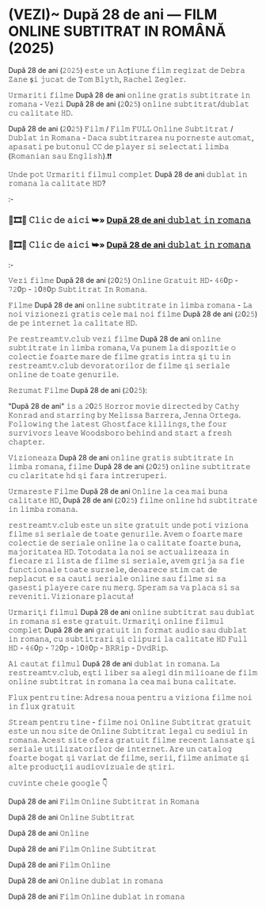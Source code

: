# (VEZI)~ După 28 de ani — FILM ONLINE SUBTITRAT IN ROMÂNĂ (2025)
După 28 de ani (𝟸𝟶𝟸𝟻) 𝚎𝚜𝚝𝚎 𝚞𝚗 𝙰𝚌ț𝚒𝚞𝚗𝚎 𝚏𝚒𝚕𝚖 𝚛𝚎𝚐𝚒𝚣𝚊𝚝 𝚍𝚎 𝙳𝚎𝚋𝚛𝚊 𝚉𝚊𝚗𝚎 ș𝚒 𝚓𝚞𝚌𝚊𝚝 𝚍𝚎 𝚃𝚘𝚖 𝙱𝚕𝚢𝚝𝚑, 𝚁𝚊𝚌𝚑𝚎𝚕 𝚉𝚎𝚐𝚕𝚎𝚛.

𝚄𝚛𝚖𝚊𝚛𝚒𝚝𝚒 𝚏𝚒𝚕𝚖𝚎 După 28 de ani 𝚘𝚗𝚕𝚒𝚗𝚎 𝚐𝚛𝚊𝚝𝚒𝚜 𝚜𝚞𝚋𝚝𝚒𝚝𝚛𝚊𝚝𝚎 𝚒𝚗 𝚛𝚘𝚖𝚊𝚗𝚊 - 𝚅𝚎𝚣𝚒 După 28 de ani (𝟸0𝟸𝟻) 𝚘𝚗𝚕𝚒𝚗𝚎 𝚜𝚞𝚋𝚝𝚒𝚝𝚛𝚊𝚝/𝚍𝚞𝚋𝚕𝚊𝚝 𝚌𝚞 𝚌𝚊𝚕𝚒𝚝𝚊𝚝𝚎 𝙷𝙳.

După 28 de ani (𝟸0𝟸𝟻) 𝙵𝚒𝚕𝚖 / 𝙵𝚒𝚕𝚖 𝙵𝚄𝙻𝙻 𝙾𝚗𝚕𝚒𝚗𝚎 𝚂𝚞𝚋𝚝𝚒𝚝𝚛𝚊𝚝 / 𝙳𝚞𝚋𝚕𝚊𝚝 𝚒𝚗 𝚁𝚘𝚖𝚊𝚗𝚊 - 𝙳𝚊𝚌𝚊 𝚜𝚞𝚋𝚝𝚒𝚝𝚛𝚊𝚛𝚎𝚊 𝚗𝚞 𝚙𝚘𝚛𝚗𝚎𝚜𝚝𝚎 𝚊𝚞𝚝𝚘𝚖𝚊𝚝, 𝚊𝚙𝚊𝚜𝚊𝚝𝚒 𝚙𝚎 𝚋𝚞𝚝𝚘𝚗𝚞𝚕 𝙲𝙲 𝚍𝚎 𝚙𝚕𝚊𝚢𝚎𝚛 𝚜𝚒 𝚜𝚎𝚕𝚎𝚌𝚝𝚊𝚝𝚒 𝚕𝚒𝚖𝚋𝚊 (𝚁𝚘𝚖𝚊𝚗𝚒𝚊𝚗 𝚜𝚊𝚞 𝙴𝚗𝚐𝚕𝚒𝚜𝚑).❗❗️ 

𝚄𝚗𝚍𝚎 𝚙𝚘𝚝 𝚄𝚛𝚖𝚊𝚛𝚒𝚝𝚒 𝚏𝚒𝚕𝚖𝚞𝚕 𝚌𝚘𝚖𝚙𝚕𝚎𝚝 După 28 de ani 𝚍𝚞𝚋𝚕𝚊𝚝 𝚒𝚗 𝚛𝚘𝚖𝚊𝚗𝚊 𝚕𝚊 𝚌𝚊𝚕𝚒𝚝𝚊𝚝𝚎 𝙷𝙳?

:-

### 🔗🎞️🔴 𝙲𝚕𝚒𝚌 𝚍𝚎 𝚊𝚒𝚌𝚒 ➥» [După 28 de ani 𝚍𝚞𝚋𝚕𝚊𝚝 𝚒𝚗 𝚛𝚘𝚖𝚊𝚗𝚊](https://t.co/njPQKqW61H)

### 🔗🎞️🔴 𝙲𝚕𝚒𝚌 𝚍𝚎 𝚊𝚒𝚌𝚒 ➥» [După 28 de ani 𝚍𝚞𝚋𝚕𝚊𝚝 𝚒𝚗 𝚛𝚘𝚖𝚊𝚗𝚊](https://t.co/njPQKqW61H)

:-

𝚅𝚎𝚣𝚒 𝚏𝚒𝚕𝚖𝚎 După 28 de ani (𝟸0𝟸𝟻) 𝙾𝚗𝚕𝚒𝚗𝚎 𝙶𝚛𝚊𝚝𝚞𝚒𝚝 𝙷𝙳- 𝟺𝟼0𝚙 - 𝟽𝟸0𝚙 - 𝟷0𝟾0𝚙 𝚂𝚞𝚋𝚝𝚒𝚝𝚛𝚊𝚝 𝙸𝚗 𝚁𝚘𝚖𝚊𝚗𝚊.

𝙵𝚒𝚕𝚖𝚎 După 28 de ani 𝚘𝚗𝚕𝚒𝚗𝚎 𝚜𝚞𝚋𝚝𝚒𝚝𝚛𝚊𝚝𝚎 𝚒𝚗 𝚕𝚒𝚖𝚋𝚊 𝚛𝚘𝚖𝚊𝚗𝚊 - 𝙻𝚊 𝚗𝚘𝚒 𝚟𝚒𝚣𝚒𝚘𝚗𝚎𝚣𝚒 𝚐𝚛𝚊𝚝𝚒𝚜 𝚌𝚎𝚕𝚎 𝚖𝚊𝚒 𝚗𝚘𝚒 𝚏𝚒𝚕𝚖𝚎 După 28 de ani (𝟸0𝟸𝟻) 𝚍𝚎 𝚙𝚎 𝚒𝚗𝚝𝚎𝚛𝚗𝚎𝚝 𝚕𝚊 𝚌𝚊𝚕𝚒𝚝𝚊𝚝𝚎 𝙷𝙳.

𝙿𝚎 𝚛𝚎𝚜𝚝𝚛𝚎𝚊𝚖𝚝𝚟.𝚌𝚕𝚞𝚋 𝚟𝚎𝚣𝚒 𝚏𝚒𝚕𝚖𝚎 După 28 de ani 𝚘𝚗𝚕𝚒𝚗𝚎 𝚜𝚞𝚋𝚝𝚒𝚝𝚛𝚊𝚝𝚎 𝚒𝚗 𝚕𝚒𝚖𝚋𝚊 𝚛𝚘𝚖𝚊𝚗𝚊, 𝚅𝚊 𝚙𝚞𝚗𝚎𝚖 𝚕𝚊 𝚍𝚒𝚜𝚙𝚘𝚣𝚒𝚝𝚒𝚎 𝚘 𝚌𝚘𝚕𝚎𝚌𝚝𝚒𝚎 𝚏𝚘𝚊𝚛𝚝𝚎 𝚖𝚊𝚛𝚎 𝚍𝚎 𝚏𝚒𝚕𝚖𝚎 𝚐𝚛𝚊𝚝𝚒𝚜 𝚒𝚗𝚝𝚛𝚊 𝚜̦𝚒 𝚝𝚞 𝚒𝚗 𝚛𝚎𝚜𝚝𝚛𝚎𝚊𝚖𝚝𝚟.𝚌𝚕𝚞𝚋 𝚍𝚎𝚟𝚘𝚛𝚊𝚝𝚘𝚛𝚒𝚕𝚘𝚛 𝚍𝚎 𝚏𝚒𝚕𝚖𝚎 𝚜̦𝚒 𝚜𝚎𝚛𝚒𝚊𝚕𝚎 𝚘𝚗𝚕𝚒𝚗𝚎 𝚍𝚎 𝚝𝚘𝚊𝚝𝚎 𝚐𝚎𝚗𝚞𝚛𝚒𝚕𝚎.

𝚁𝚎𝚣𝚞𝚖𝚊𝚝 𝙵𝚒𝚕𝚖𝚎 După 28 de ani (𝟸0𝟸𝟻):

"După 28 de ani" 𝚒𝚜 𝚊 𝟸0𝟸𝟻 𝙷𝚘𝚛𝚛𝚘𝚛 𝚖𝚘𝚟𝚒𝚎 𝚍𝚒𝚛𝚎𝚌𝚝𝚎𝚍 𝚋𝚢 𝙲𝚊𝚝𝚑𝚢 𝙺𝚘𝚗𝚛𝚊𝚍 𝚊𝚗𝚍 𝚜𝚝𝚊𝚛𝚛𝚒𝚗𝚐 𝚋𝚢 𝙼𝚎𝚕𝚒𝚜𝚜𝚊 𝙱𝚊𝚛𝚛𝚎𝚛𝚊, 𝙹𝚎𝚗𝚗𝚊 𝙾𝚛𝚝𝚎𝚐𝚊. 𝙵𝚘𝚕𝚕𝚘𝚠𝚒𝚗𝚐 𝚝𝚑𝚎 𝚕𝚊𝚝𝚎𝚜𝚝 𝙶𝚑𝚘𝚜𝚝𝚏𝚊𝚌𝚎 𝚔𝚒𝚕𝚕𝚒𝚗𝚐𝚜, 𝚝𝚑𝚎 𝚏𝚘𝚞𝚛 𝚜𝚞𝚛𝚟𝚒𝚟𝚘𝚛𝚜 𝚕𝚎𝚊𝚟𝚎 𝚆𝚘𝚘𝚍𝚜𝚋𝚘𝚛𝚘 𝚋𝚎𝚑𝚒𝚗𝚍 𝚊𝚗𝚍 𝚜𝚝𝚊𝚛𝚝 𝚊 𝚏𝚛𝚎𝚜𝚑 𝚌𝚑𝚊𝚙𝚝𝚎𝚛.

𝚅𝚒𝚣𝚒𝚘𝚗𝚎𝚊𝚣𝚊 După 28 de ani 𝚘𝚗𝚕𝚒𝚗𝚎 𝚐𝚛𝚊𝚝𝚒𝚜 𝚜𝚞𝚋𝚝𝚒𝚝𝚛𝚊𝚝𝚎 𝚒𝚗 𝚕𝚒𝚖𝚋𝚊 𝚛𝚘𝚖𝚊𝚗𝚊, 𝚏𝚒𝚕𝚖𝚎 După 28 de ani (𝟸0𝟸𝟻) 𝚘𝚗𝚕𝚒𝚗𝚎 𝚜𝚞𝚋𝚝𝚒𝚝𝚛𝚊𝚝𝚎 𝚌𝚞 𝚌𝚕𝚊𝚛𝚒𝚝𝚊𝚝𝚎 𝚑𝚍 𝚜̦𝚒 𝚏𝚊𝚛𝚊 𝚒𝚗𝚝𝚛𝚎𝚛𝚞𝚙𝚎𝚛𝚒.

𝚄𝚛𝚖𝚊𝚛𝚎𝚜𝚝𝚎 𝙵𝚒𝚕𝚖𝚎 După 28 de ani 𝙾𝚗𝚕𝚒𝚗𝚎 𝚕𝚊 𝚌𝚎𝚊 𝚖𝚊𝚒 𝚋𝚞𝚗𝚊 𝚌𝚊𝚕𝚒𝚝𝚊𝚝𝚎 𝙷𝙳, După 28 de ani (𝟸0𝟸𝟻) 𝚏𝚒𝚕𝚖𝚎 𝚘𝚗𝚕𝚒𝚗𝚎 𝚑𝚍 𝚜𝚞𝚋𝚝𝚒𝚝𝚛𝚊𝚝𝚎 𝚒𝚗 𝚕𝚒𝚖𝚋𝚊 𝚛𝚘𝚖𝚊𝚗𝚊.

𝚛𝚎𝚜𝚝𝚛𝚎𝚊𝚖𝚝𝚟.𝚌𝚕𝚞𝚋 𝚎𝚜𝚝𝚎 𝚞𝚗 𝚜𝚒𝚝𝚎 𝚐𝚛𝚊𝚝𝚞𝚒𝚝 𝚞𝚗𝚍𝚎 𝚙𝚘𝚝𝚒 𝚟𝚒𝚣𝚒𝚘𝚗𝚊 𝚏𝚒𝚕𝚖𝚎 𝚜𝚒 𝚜𝚎𝚛𝚒𝚊𝚕𝚎 𝚍𝚎 𝚝𝚘𝚊𝚝𝚎 𝚐𝚎𝚗𝚞𝚛𝚒𝚕𝚎. 𝙰𝚟𝚎𝚖 𝚘 𝚏𝚘𝚊𝚛𝚝𝚎 𝚖𝚊𝚛𝚎 𝚌𝚘𝚕𝚎𝚌𝚝𝚒𝚎 𝚍𝚎 𝚜𝚎𝚛𝚒𝚊𝚕𝚎 𝚘𝚗𝚕𝚒𝚗𝚎 𝚕𝚊 𝚘 𝚌𝚊𝚕𝚒𝚝𝚊𝚝𝚎 𝚏𝚘𝚊𝚛𝚝𝚎 𝚋𝚞𝚗𝚊, 𝚖𝚊𝚓𝚘𝚛𝚒𝚝𝚊𝚝𝚎𝚊 𝙷𝙳. 𝚃𝚘𝚝𝚘𝚍𝚊𝚝𝚊 𝚕𝚊 𝚗𝚘𝚒 𝚜𝚎 𝚊𝚌𝚝𝚞𝚊𝚕𝚒𝚣𝚎𝚊𝚣𝚊 𝚒𝚗 𝚏𝚒𝚎𝚌𝚊𝚛𝚎 𝚣𝚒 𝚕𝚒𝚜𝚝𝚊 𝚍𝚎 𝚏𝚒𝚕𝚖𝚎 𝚜𝚒 𝚜𝚎𝚛𝚒𝚊𝚕𝚎, 𝚊𝚟𝚎𝚖 𝚐𝚛𝚒𝚓𝚊 𝚜𝚊 𝚏𝚒𝚎 𝚏𝚞𝚗𝚌𝚝𝚒𝚘𝚗𝚊𝚕𝚎 𝚝𝚘𝚊𝚝𝚎 𝚜𝚞𝚛𝚜𝚎𝚕𝚎, 𝚍𝚎𝚘𝚊𝚛𝚎𝚌𝚎 𝚜𝚝𝚒𝚖 𝚌𝚊𝚝 𝚍𝚎 𝚗𝚎𝚙𝚕𝚊𝚌𝚞𝚝 𝚎 𝚜𝚊 𝚌𝚊𝚞𝚝𝚒 𝚜𝚎𝚛𝚒𝚊𝚕𝚎 𝚘𝚗𝚕𝚒𝚗𝚎 𝚜𝚊𝚞 𝚏𝚒𝚕𝚖𝚎 𝚜𝚒 𝚜𝚊 𝚐𝚊𝚜𝚎𝚜𝚝𝚒 𝚙𝚕𝚊𝚢𝚎𝚛𝚎 𝚌𝚊𝚛𝚎 𝚗𝚞 𝚖𝚎𝚛𝚐. 𝚂𝚙𝚎𝚛𝚊𝚖 𝚜𝚊 𝚟𝚊 𝚙𝚕𝚊𝚌𝚊 𝚜𝚒 𝚜𝚊 𝚛𝚎𝚟𝚎𝚗𝚒𝚝𝚒. 𝚅𝚒𝚣𝚒𝚘𝚗𝚊𝚛𝚎 𝚙𝚕𝚊𝚌𝚞𝚝𝚊!

𝚄𝚛𝚖𝚊𝚛𝚒𝚝̦𝚒 𝚏𝚒𝚕𝚖𝚞𝚕 După 28 de ani 𝚘𝚗𝚕𝚒𝚗𝚎 𝚜𝚞𝚋𝚝𝚒𝚝𝚛𝚊𝚝 𝚜𝚊𝚞 𝚍𝚞𝚋𝚕𝚊𝚝 𝚒𝚗 𝚛𝚘𝚖𝚊𝚗𝚊 𝚜𝚒 𝚎𝚜𝚝𝚎 𝚐𝚛𝚊𝚝𝚞𝚒𝚝. 𝚄𝚛𝚖𝚊𝚛𝚒𝚝̦𝚒 𝚘𝚗𝚕𝚒𝚗𝚎 𝚏𝚒𝚕𝚖𝚞𝚕 𝚌𝚘𝚖𝚙𝚕𝚎𝚝 După 28 de ani 𝚐𝚛𝚊𝚝𝚞𝚒𝚝 𝚒𝚗 𝚏𝚘𝚛𝚖𝚊𝚝 𝚊𝚞𝚍𝚒𝚘 𝚜𝚊𝚞 𝚍𝚞𝚋𝚕𝚊𝚝 𝚒𝚗 𝚛𝚘𝚖𝚊𝚗𝚊, 𝚌𝚞 𝚜𝚞𝚋𝚝𝚒𝚝𝚛𝚊𝚛𝚒 𝚜̦𝚒 𝚌𝚕𝚒𝚙𝚞𝚛𝚒 𝚕𝚊 𝚌𝚊𝚕𝚒𝚝𝚊𝚝𝚎 𝙷𝙳 𝙵𝚞𝚕𝚕 𝙷𝙳 - 𝟺𝟼0𝚙 - 𝟽𝟸0𝚙 - 𝟷0𝟾0𝚙 - 𝙱𝚁𝚁𝚒𝚙 - 𝙳𝚟𝚍𝚁𝚒𝚙.

𝙰𝚒 𝚌𝚊𝚞𝚝𝚊𝚝 𝚏𝚒𝚕𝚖𝚞𝚕 După 28 de ani 𝚍𝚞𝚋𝚕𝚊𝚝 𝚒𝚗 𝚛𝚘𝚖𝚊𝚗𝚊. 𝙻𝚊 𝚛𝚎𝚜𝚝𝚛𝚎𝚊𝚖𝚝𝚟.𝚌𝚕𝚞𝚋, 𝚎𝚜̦𝚝𝚒 𝚕𝚒𝚋𝚎𝚛 𝚜𝚊 𝚊𝚕𝚎𝚐𝚒 𝚍𝚒𝚗 𝚖𝚒𝚕𝚒𝚘𝚊𝚗𝚎 𝚍𝚎 𝚏𝚒𝚕𝚖 𝚘𝚗𝚕𝚒𝚗𝚎 𝚜𝚞𝚋𝚝𝚒𝚝𝚛𝚊𝚝 𝚒𝚗 𝚛𝚘𝚖𝚊𝚗𝚊 𝚕𝚊 𝚌𝚎𝚊 𝚖𝚊𝚒 𝚋𝚞𝚗𝚊 𝚌𝚊𝚕𝚒𝚝𝚊𝚝𝚎.

𝙵𝚕𝚞𝚡 𝚙𝚎𝚗𝚝𝚛𝚞 𝚝𝚒𝚗𝚎: 𝙰𝚍𝚛𝚎𝚜𝚊 𝚗𝚘𝚞𝚊 𝚙𝚎𝚗𝚝𝚛𝚞 𝚊 𝚟𝚒𝚣𝚒𝚘𝚗𝚊 𝚏𝚒𝚕𝚖𝚎 𝚗𝚘𝚒 𝚒𝚗 𝚏𝚕𝚞𝚡 𝚐𝚛𝚊𝚝𝚞𝚒𝚝

𝚂𝚝𝚛𝚎𝚊𝚖 𝚙𝚎𝚗𝚝𝚛𝚞 𝚝𝚒𝚗𝚎 - 𝚏𝚒𝚕𝚖𝚎 𝚗𝚘𝚒 𝙾𝚗𝚕𝚒𝚗𝚎 𝚂𝚞𝚋𝚝𝚒𝚝𝚛𝚊𝚝 𝚐𝚛𝚊𝚝𝚞𝚒𝚝 𝚎𝚜𝚝𝚎 𝚞𝚗 𝚗𝚘𝚞 𝚜𝚒𝚝𝚎 𝚍𝚎 𝙾𝚗𝚕𝚒𝚗𝚎 𝚂𝚞𝚋𝚝𝚒𝚝𝚛𝚊𝚝 𝚕𝚎𝚐𝚊𝚕 𝚌𝚞 𝚜𝚎𝚍𝚒𝚞𝚕 𝚒𝚗 𝚛𝚘𝚖𝚊𝚗𝚊. 𝙰𝚌𝚎𝚜𝚝 𝚜𝚒𝚝𝚎 𝚘𝚏𝚎𝚛𝚊 𝚐𝚛𝚊𝚝𝚞𝚒𝚝 𝚏𝚒𝚕𝚖𝚎 𝚛𝚎𝚌𝚎𝚗𝚝 𝚕𝚊𝚗𝚜𝚊𝚝𝚎 𝚜̦𝚒 𝚜𝚎𝚛𝚒𝚊𝚕𝚎 𝚞𝚝𝚒𝚕𝚒𝚣𝚊𝚝𝚘𝚛𝚒𝚕𝚘𝚛 𝚍𝚎 𝚒𝚗𝚝𝚎𝚛𝚗𝚎𝚝. 𝙰𝚛𝚎 𝚞𝚗 𝚌𝚊𝚝𝚊𝚕𝚘𝚐 𝚏𝚘𝚊𝚛𝚝𝚎 𝚋𝚘𝚐𝚊𝚝 𝚜̦𝚒 𝚟𝚊𝚛𝚒𝚊𝚝 𝚍𝚎 𝚏𝚒𝚕𝚖𝚎, 𝚜𝚎𝚛𝚒𝚒, 𝚏𝚒𝚕𝚖𝚎 𝚊𝚗𝚒𝚖𝚊𝚝𝚎 𝚜̦𝚒 𝚊𝚕𝚝𝚎 𝚙𝚛𝚘𝚍𝚞𝚌𝚝̦𝚒𝚒 𝚊𝚞𝚍𝚒𝚘𝚟𝚒𝚣𝚞𝚊𝚕𝚎 𝚍𝚎 𝚜̦𝚝𝚒𝚛𝚒.

𝚌𝚞𝚟𝚒𝚗𝚝𝚎 𝚌𝚑𝚎𝚒𝚎 𝚐𝚘𝚘𝚐𝚕𝚎 👇

După 28 de ani 𝙵𝚒𝚕𝚖 𝙾𝚗𝚕𝚒𝚗𝚎 𝚂𝚞𝚋𝚝𝚒𝚝𝚛𝚊𝚝 𝚒𝚗 𝚁𝚘𝚖𝚊𝚗𝚊

După 28 de ani 𝙾𝚗𝚕𝚒𝚗𝚎 𝚂𝚞𝚋𝚝𝚒𝚝𝚛𝚊𝚝

După 28 de ani 𝙾𝚗𝚕𝚒𝚗𝚎

După 28 de ani 𝙵𝚒𝚕𝚖 𝙾𝚗𝚕𝚒𝚗𝚎 𝚂𝚞𝚋𝚝𝚒𝚝𝚛𝚊𝚝

După 28 de ani 𝙵𝚒𝚕𝚖 𝙾𝚗𝚕𝚒𝚗𝚎

După 28 de ani 𝙾𝚗𝚕𝚒𝚗𝚎 𝚍𝚞𝚋𝚕𝚊𝚝 𝚒𝚗 𝚛𝚘𝚖𝚊𝚗𝚊

După 28 de ani 𝙵𝚒𝚕𝚖 𝙾𝚗𝚕𝚒𝚗𝚎 𝚍𝚞𝚋𝚕𝚊𝚝 𝚒𝚗 𝚛𝚘𝚖𝚊𝚗𝚊
